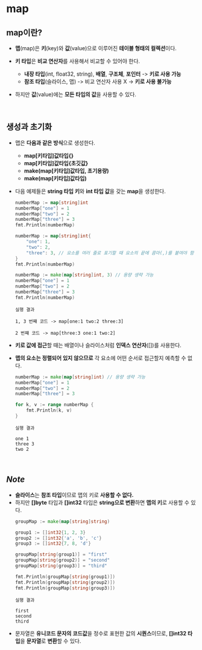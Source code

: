# **map**
## **map이란?**
- **맵**(map)은 **키**(key)와 **값**(value)으로 이루어진 **테이블 형태의 컬렉션**이다.

- **키 타입**은 **비교 연산자**를 사용해서 비교할 수 있어야 한다.
    - **내장 타입**(int, float32, string), **배열**, **구조체**, **포인터** -> **키로 사용 가능**
    - **참조 타입**(슬라이스, 맵) -> 비교 연산자 사용 X -> **키로 사용 불가능**

- 하지만 **값**(value)에는 **모든 타입의 값**을 사용할 수 있다.

<br>

## **생성과 초기화**
- 맵은 **다음과 같은 방식**으로 생성한다.
    - **map[키타입]값타입{}**
    - **map[키타입]값타입{초깃값}**
    - **make(map[키타입]값타입, 초기용량)**
    - **make(map[키타입]값타입)**

- 다음 예제들은 **string 타입 키**와 **int 타입 값**을 갖는 **map**을 생성한다.
    ~~~go
    numberMap := map[string]int
    numberMap["one"] = 1
    numberMap["two"] = 2
    numberMap["three"] = 3
    fmt.Println(numberMap)
    ~~~
    ~~~go
    numberMap := map[string]int{
        "one": 1,
        "two": 2,
        "three": 3, // 요소를 여러 줄로 표기할 때 요소의 끝에 콤마(,)를 붙여야 함
    }
    fmt.Println(numberMap)
    ~~~
    ~~~go
    numberMap := make(map[string]int, 3) // 용량 생략 가능
    numberMap["one"] = 1
    numberMap["two"] = 2
    numberMap["three"] = 3
    fmt.Println(numberMap)
    ~~~
    ~~~
    실행 결과

    1, 3 번쨰 코드 -> map[one:1 two:2 three:3]

    2 번쨰 코드 -> map[three:3 one:1 two:2]
    ~~~

- **키로 값에 접근**할 때는 배열이나 슬라이스처럼 **인덱스 연산자**([])를 사용한다.

- **맵의 요소는 정렬되어 있지 않으므로** 각 요소에 어떤 순서로 접근할지 예측할 수 없다.
    ~~~go
    numberMap := make(map[string]int) // 용량 생략 가능
    numberMap["one"] = 1
    numberMap["two"] = 2
    numberMap["three"] = 3

    for k, v := range numberMap {
        fmt.Println(k, v)
    }
    ~~~
    ~~~
    실행 결과

    one 1
    three 3
    two 2
    ~~~

<br>

## *Note*
- **슬라이스**는 **참조 타입**이므로 맵의 키로 **사용할 수 없다.**
- 하지만 **[]byte** 타입과 **[]int32** 타입은 **string으로 변환**하면 **맵의 키**로 사용할 수 있다.
    ~~~go
    groupMap := make(map[string]string)

	group1 := []int32{1, 2, 3}
	group2 := []int32{'a', 'b', 'c'}
	group3 := []int32{7, 8, 'd'}

	groupMap[string(group1)] = "first"
	groupMap[string(group2)] = "second"
	groupMap[string(group3)] = "third"

	fmt.Println(groupMap[string(group1)])
	fmt.Println(groupMap[string(group2)])
	fmt.Println(groupMap[string(group3)])
    ~~~
    ~~~
    실행 결과

    first
    second
    third
    ~~~
- 문자열은 **유니코드 문자의 코드값**을 정수로 표현한 값의 **시퀀스**이므로, **[]int32 타입**을 **문자열**로 **변환**할 수 있다.